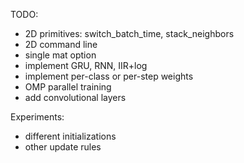 TODO:

 - 2D primitives: switch_batch_time, stack_neighbors
 - 2D command line
 - single mat option
 - implement GRU, RNN, IIR+log
 - implement per-class or per-step weights
 - OMP parallel training
 - add convolutional layers

Experiments:

 - different initializations
 - other update rules
